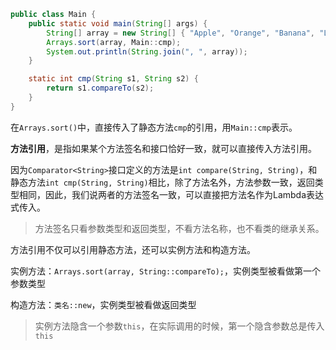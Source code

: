 ```java
public class Main {
    public static void main(String[] args) {
        String[] array = new String[] { "Apple", "Orange", "Banana", "Lemon" };
        Arrays.sort(array, Main::cmp);
        System.out.println(String.join(", ", array));
    }

    static int cmp(String s1, String s2) {
        return s1.compareTo(s2);
    }
}
```

在`Arrays.sort()`中，直接传入了静态方法`cmp`的引用，用`Main::cmp`表示。

**方法引用**，是指如果某个方法签名和接口恰好一致，就可以直接传入方法引用。

因为`Comparator<String>`接口定义的方法是`int compare(String, String)`，和静态方法`int cmp(String, String)`相比，除了方法名外，方法参数一致，返回类型相同，因此，我们说两者的方法签名一致，可以直接把方法名作为Lambda表达式传入。

> 方法签名只看参数类型和返回类型，不看方法名称，也不看类的继承关系。

方法引用不仅可以引用静态方法，还可以实例方法和构造方法。

实例方法：`Arrays.sort(array, String::compareTo);`，实例类型被看做第一个参数类型

构造方法：`类名::new`，实例类型被看做返回类型

> 实例方法隐含一个参数`this`，在实际调用的时候，第一个隐含参数总是传入`this`
